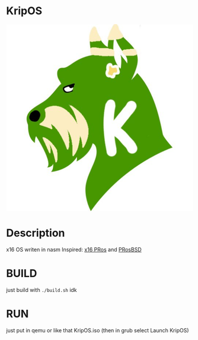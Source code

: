   # KripOS
  
    
  ![logo](logo.jpg)




# Description
x16 OS writen in nasm 
Inspired:  [x16 PRos](https://github.com/PRoX2011/x16-PRos) and  [PRosBSD](https://github.com/pros-dev-fans/PRosBSD)

# BUILD
just build with ```./build.sh``` idk


# RUN

just put in qemu or like that KripOS.iso (then in grub select Launch KripOS)

